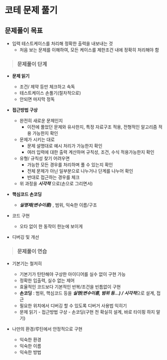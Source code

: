 # 코테 문제 풀기

## 문제풀이 목표

* 입력 테스트케이스를 처리해 정확한 출력을 내보내는 것
  * 처음 보는 문제를 이해하여, 모든 케이스를 제한조건 내에 정확히 처리해야 함

> ### 문제풀이 단계

* **문제 읽기**
  * 조건/ 제약 등만 체크하고 속독
  * 테스트케이스 손풀기(절차적으로)
  * 안되면 마지막 정독

* **접근방법 구상**
  * 완전히 새로운 문제인지
    * 이전에 풀었던 문제와 유사한지, 특정 자료구조 적용, 전형적인 알고리즘 적용 가능한지 확인
  * 문제가 시키는 대로
    * 문제 설명대로 예시 처리가 가능한지 확인
    * 여러 입력에 대한 출력 계산하며 규칙성, 조건, 수식 적용가능한지 확인
  * 유형/ 규칙성 찾기 어려우면
    * 가능한 모든 경우를 처리하며 풀 수 있는지 확인
    * 전체 문제가 아닌 일부분으로 나누거나 단계를 나누어 확인
    * 반대로 접근하는 경우를 체크
  * 위 과정을 ***시각적*** 으로(손으로 그리면서)

* **핵심코드 손코딩**
  * ***실명제(변수이름)*** , 범위, 익숙한 이름/구조

* 코드 구현
  * 오타 없이 한 동작이 한눈에 보이게

* 디버깅 및 개선

> ### 문제풀이 연습

* 기본기는 철저히
  * 기본기가 탄탄해야 구상한 아이디어를 실수 없이 구현 가능
  * 정확한 입출력, 실수 없는 제어
  * 효율적인 코드보다 기본적인 반복/조건을 빈틈없이 구현
  * **손코딩** : 범위, 핵심코드 등을 ***실명(변수이름, 범위 등...) / 시각적***으로 설계, 접근
  * 필요한 위치에서 디버깅 할 수 있도록 디버거 사용법 익히기
  * 문제 읽기 - 접근방법 구상 - 손코딩(구현 전 확실히 설계, 바로 타이핑 하지 말기)

* 나만의 환경/루틴에서 안정적으로 구현
  * 익숙한 환경
  * 익숙한 이름
  * 익숙한 방법
